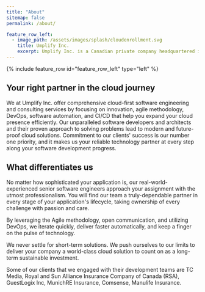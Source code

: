 ```yaml
---
title: "About"
sitemap: false
permalink: /about/

feature_row_left:
  - image_path: /assets/images/splash/cloudenrollment.svg
    title: Umplify Inc.
    excerpt: Umplify Inc. is a Canadian private company headquartered in Toronto, ON. It delivers future-proof cloud-first software solutions and is your partner for success, productivity and excellence.
---
```


{% include feature_row id="feature_row_left" type="left" %}

## Your right partner in the cloud journey

We at Umplify Inc. offer comprehensive cloud-first software engineering and consulting services by focusing on innovation, agile methodology, DevOps, software automation, and CI/CD that help you expand your cloud presence efficiently. Our unparalleled software developers and architects and their proven approach to solving problems lead to modern and future-proof cloud solutions. Commitment to our clients' success is our number one priority, and it makes us your reliable technology partner at every step along your software development progress.

## What differentiates us

No matter how sophisticated your application is, our real-world-experienced senior software engineers approach your assignment with the utmost professionalism. You will find our team a truly-dependable partner in every stage of your application's lifecycle, taking ownership of every challenge with passion and care.

By leveraging the Agile methodology, open communication, and utilizing DevOps, we iterate quickly, deliver faster automatically, and keep a finger on the pulse of technology.

We never settle for short-term solutions. We push ourselves to our limits to deliver your company a world-class cloud solution to count on as a long-term sustainable investment.

Some of our clients that we engaged with their development teams are TC Media, Royal and Sun Alliance Insurance Company of Canada (RSA), GuestLogix Inc, MunichRE Insurance, Comsense, Manulife Insurance.
